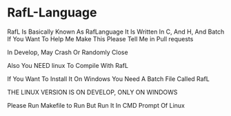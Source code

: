 # RafL-Language

RafL Is Basically Known As RafLanguage 
It Is Written In C, And H, And Batch
If You Want To Help Me Make This Please Tell Me in Pull requests


In Develop, May Crash Or Randomly Close

Also You NEED linux To Compile With RafL

If You Want To Install It On Windows You Need A Batch File Called
RafL

THE LINUX VERSION IS ON DEVELOP, ONLY ON WINDOWS

Please Run Makefile to Run But Run It In CMD Prompt Of Linux

